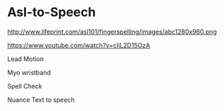 # Asl-to-Speech
  http://www.lifeprint.com/asl101/fingerspelling/images/abc1280x960.png
  
  https://www.youtube.com/watch?v=cIiL2D15OzA
  
Lead Motion

Myo wristband

Spell Check

Nuance Text to speech 

